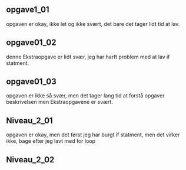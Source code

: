 ## opgave1_01

opgaven er okay, ikke let og ikke svært, det bare det tager lidt tid at lav.

## opgave01_02

denne Ekstraopgave er lidt svær, jeg har harft problem med at lav if statment.

## opgave01_03

opgaven er ikke så svær, men det tager lang tid at forstå opgaver beskrivelsen
men Ekstraopgavene er svært.

## Niveau_2_01

opgaven er okay, men det først jeg har burgt if statment, men det virker ikke, bage efter jeg lavt med for loop

## Niveau_2_02
